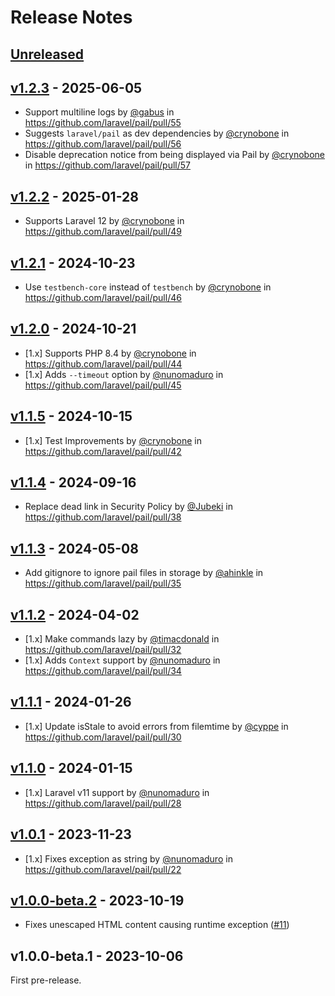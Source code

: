 # Release Notes

## [Unreleased](https://github.com/laravel/pail/compare/v1.2.3...main)

## [v1.2.3](https://github.com/laravel/pail/compare/v1.2.2...v1.2.3) - 2025-06-05

* Support multiline logs by [@gabus](https://github.com/gabus) in https://github.com/laravel/pail/pull/55
* Suggests `laravel/pail` as dev dependencies by [@crynobone](https://github.com/crynobone) in https://github.com/laravel/pail/pull/56
* Disable deprecation notice from being displayed via Pail by [@crynobone](https://github.com/crynobone) in https://github.com/laravel/pail/pull/57

## [v1.2.2](https://github.com/laravel/pail/compare/v1.2.1...v1.2.2) - 2025-01-28

* Supports Laravel 12 by [@crynobone](https://github.com/crynobone) in https://github.com/laravel/pail/pull/49

## [v1.2.1](https://github.com/laravel/pail/compare/v1.2.0...v1.2.1) - 2024-10-23

* Use `testbench-core` instead of `testbench` by [@crynobone](https://github.com/crynobone) in https://github.com/laravel/pail/pull/46

## [v1.2.0](https://github.com/laravel/pail/compare/v1.1.5...v1.2.0) - 2024-10-21

* [1.x] Supports PHP 8.4 by [@crynobone](https://github.com/crynobone) in https://github.com/laravel/pail/pull/44
* [1.x] Adds `--timeout` option by [@nunomaduro](https://github.com/nunomaduro) in https://github.com/laravel/pail/pull/45

## [v1.1.5](https://github.com/laravel/pail/compare/v1.1.4...v1.1.5) - 2024-10-15

* [1.x] Test Improvements by [@crynobone](https://github.com/crynobone) in https://github.com/laravel/pail/pull/42

## [v1.1.4](https://github.com/laravel/pail/compare/v1.1.3...v1.1.4) - 2024-09-16

* Replace dead link in Security Policy by [@Jubeki](https://github.com/Jubeki) in https://github.com/laravel/pail/pull/38

## [v1.1.3](https://github.com/laravel/pail/compare/v1.1.2...v1.1.3) - 2024-05-08

* Add gitignore to ignore pail files in storage by [@ahinkle](https://github.com/ahinkle) in https://github.com/laravel/pail/pull/35

## [v1.1.2](https://github.com/laravel/pail/compare/v1.1.1...v1.1.2) - 2024-04-02

* [1.x] Make commands lazy by [@timacdonald](https://github.com/timacdonald) in https://github.com/laravel/pail/pull/32
* [1.x] Adds `Context` support by [@nunomaduro](https://github.com/nunomaduro) in https://github.com/laravel/pail/pull/34

## [v1.1.1](https://github.com/laravel/pail/compare/v1.1.0...v1.1.1) - 2024-01-26

* [1.x] Update isStale to avoid errors from filemtime by [@cyppe](https://github.com/cyppe) in https://github.com/laravel/pail/pull/30

## [v1.1.0](https://github.com/laravel/pail/compare/v1.0.1...v1.1.0) - 2024-01-15

* [1.x] Laravel v11 support by [@nunomaduro](https://github.com/nunomaduro) in https://github.com/laravel/pail/pull/28

## [v1.0.1](https://github.com/laravel/pail/compare/v1.0.0-beta.2...v1.0.1) - 2023-11-23

* [1.x] Fixes exception as string by [@nunomaduro](https://github.com/nunomaduro) in https://github.com/laravel/pail/pull/22

## [v1.0.0-beta.2](https://github.com/livewire/pail/compare/v1.0.0-beta.1...v1.0.0-beta.2) - 2023-10-19

- Fixes unescaped HTML content causing runtime exception ([#11](https://github.com/laravel/pail/pull/11))

## v1.0.0-beta.1 - 2023-10-06

First pre-release.
